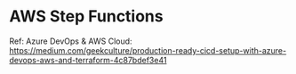 # AWS Step Functions



Ref: Azure DevOps & AWS Cloud:
https://medium.com/geekculture/production-ready-cicd-setup-with-azure-devops-aws-and-terraform-4c87bdef3e41
